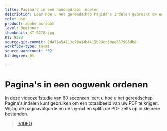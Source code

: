 ```yaml
---
title: Pagina's in een handomdraai indelen
description: Leer hoe u het gereedschap Pagina's indelen gebruikt om een totaalbeeld van uw PDF te krijgen
role: User
product: adobe acrobat
level: Beginner
thumbnail: KT-9278.jpg
KT: 9278
source-git-commit: 2d471a54113c79a14b4415b28cc10ee567965db8
workflow-type: tm+mt
source-wordcount: '62'
ht-degree: 0%

---
```


# Pagina&#39;s in een oogwenk ordenen

In deze videozelfstudie van 60 seconden leert u hoe u het gereedschap Pagina&#39;s indelen kunt gebruiken om een totaalbeeld van uw PDF te krijgen. Wijzig de paginavolgorde en de lay-out en splits de PDF zelfs op in kleinere bestanden.

>[!VIDEO](https://video.tv.adobe.com/v/338278?hidetitle=true)
